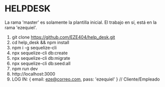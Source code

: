 # HELPDESK

La rama 'master' es solamente la plantilla inicial. El trabajo en sí, está en la rama 'ezequiel'.

1. git clone https://github.com/EZE404/help_desk.git
2. cd help_desk && npm install
3. npm i -g sequelize-cli
4. npx sequelize-cli db:create
5. npx sequelize-cli db:migrate
6. npx sequelize-cli db:seed:all
7. npm run dev
8. http://localhost:3000
9. LOG IN: { email: eze@correo.com, pass: 'ezequiel' } // Cliente/Empleado